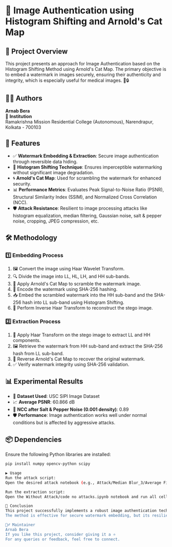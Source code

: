 # 📸 Image Authentication using Histogram Shifting and Arnold's Cat Map

## 📌 Project Overview
This project presents an approach for Image Authentication based on the Histogram Shifting Method using Arnold's Cat Map. The primary objective is to embed a watermark in images securely, ensuring their authenticity and integrity, which is especially useful for medical images. 🏥🔒

## 👨‍💻 Authors
**Arnab Bera**  
🏫 **Institution**  
Ramakrishna Mission Residential College (Autonomous), Narendrapur, Kolkata - 700103

## 🚀 Features
- ✅ **Watermark Embedding & Extraction**: Secure image authentication through reversible data hiding.
- 🎨 **Histogram Shifting Technique**: Ensures imperceptible watermarking without significant image degradation.
- 🌀 **Arnold's Cat Map**: Used for scrambling the watermark for enhanced security.
- 📊 **Performance Metrics**: Evaluates Peak Signal-to-Noise Ratio (PSNR), Structural Similarity Index (SSIM), and Normalized Cross Correlation (NCC).
- 🛡️ **Attack Resistance**: Resilient to image processing attacks like histogram equalization, median filtering, Gaussian noise, salt & pepper noise, cropping, JPEG compression, etc.

## 🛠️ Methodology

### 1️⃣ Embedding Process
1. 🖼️ Convert the image using Haar Wavelet Transform.
2. 🔍 Divide the image into LL, HL, LH, and HH sub-bands.
3. 🔄 Apply Arnold's Cat Map to scramble the watermark image.
4. 🔑 Encode the watermark using SHA-256 hashing.
5. 📥 Embed the scrambled watermark into the HH sub-band and the SHA-256 hash into LL sub-band using Histogram Shifting.
6. 🔄 Perform Inverse Haar Transform to reconstruct the stego image.

### 2️⃣ Extraction Process
1. 🔄 Apply Haar Transform on the stego image to extract LL and HH components.
2. 🖼️ Retrieve the watermark from HH sub-band and extract the SHA-256 hash from LL sub-band.
3. 🔄 Reverse Arnold's Cat Map to recover the original watermark.
4. ✅ Verify watermark integrity using SHA-256 validation.

## 📊 Experimental Results
- 📂 **Dataset Used**: USC SIPI Image Dataset
- 📈 **Average PSNR**: 60.866 dB
- 🔢 **NCC after Salt & Pepper Noise (0.001 density)**: 0.89
- 🛡️ **Performance**: Image authentication works well under normal conditions but is affected by aggressive attacks.

## 📦 Dependencies
Ensure the following Python libraries are installed:

```bash
pip install numpy opencv-python scipy

▶️ Usage
Run the attack script:
Open the desired attack notebook (e.g., Attack/Median Blur_3/Average Filtering.ipynb) and run all cells to apply the attack on the images.

Run the extraction script:
Open the Without Attack/code no attacks.ipynb notebook and run all cells to extract the watermark from the attacked images.

🏁 Conclusion
This project successfully implements a robust image authentication technique using Histogram Shifting and Arnold's Cat Map.
The method is effective for secure watermark embedding, but its resilience against aggressive attacks can be improved.

🙋‍♂️ Maintainer
Arnab Bera
If you like this project, consider giving it a ⭐️
For any queries or feedback, feel free to connect.
